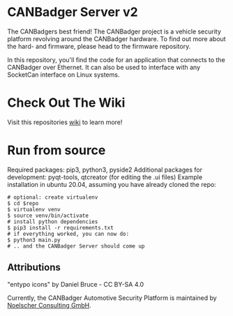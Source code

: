 # CANBadger Server v2
The CANBadgers best friend!
The CANBadger project is a vehicle security platform revolving around the CANBadger hardware.
To find out more about the hard- and firmware, please head to the firmware repository.

In this repository, you'll find the code for an application that connects to the CANBadger over Ethernet.
It can also be used to interface with any SocketCan interface on Linux systems.

# Check Out The Wiki
Visit this repositories [wiki](Wiki) to learn more!

# Run from source
Required packages: pip3, python3, pyside2
Additional packages for development: pyqt-tools, qtcreator (for editing the .ui files)
Example installation in ubuntu 20.04, assuming you have already cloned the repo:
```
# optional: create virtualenv
$ cd $repo
$ virtualenv venv
$ source venv/bin/activate
# install python dependencies
$ pip3 install -r requirements.txt
# if everything worked, you can now do:
$ python3 main.py
# .. and the CANBadger Server should come up
```

## Attributions
"entypo icons" by Daniel Bruce - CC BY-SA 4.0

Currently, the CANBadger Automotive Security Platform is maintained by [Noelscher Consulting GmbH](https://noelscher.com).
